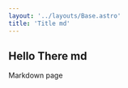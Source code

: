 ```yaml
---
layout: '../layouts/Base.astro'
title: 'Title md'
---
```


## Hello There md

Markdown page

